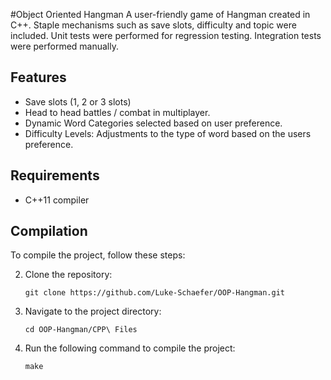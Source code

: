 #Object Oriented Hangman
A user-friendly game of Hangman created in C++. Staple mechanisms such as save slots, difficulty and topic were included. Unit tests were performed for regression testing. Integration tests were performed manually.

## **Features**

- Save slots (1, 2 or 3 slots)
- Head to head battles / combat in multiplayer.
- Dynamic Word Categories selected based on user preference.
- Difficulty Levels: Adjustments to the type of word based on the users preference.

## Requirements

- C++11 compiler

## Compilation

To compile the project, follow these steps:

2. Clone the repository:
   ```
   git clone https://github.com/Luke-Schaefer/OOP-Hangman.git
   ```
3. Navigate to the project directory:
   ```
   cd OOP-Hangman/CPP\ Files
   ```
4. Run the following command to compile the project:
   ```
   make
   ```
